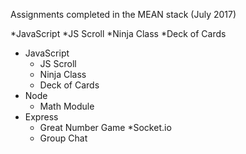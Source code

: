 Assignments completed in the MEAN stack (July 2017)

*JavaScript
	*JS Scroll
	*Ninja Class
	*Deck of Cards
	
* JavaScript
  * JS Scroll
  * Ninja Class
  * Deck of Cards
* Node
  * Math Module
* Express
  * Great Number Game
*Socket.io
  * Group Chat